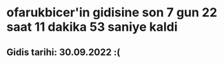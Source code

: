 # ofarukbicer'in gidisine son 7 gun 22 saat 11 dakika 53 saniye kaldi

## Gidis tarihi: 30.09.2022 :(